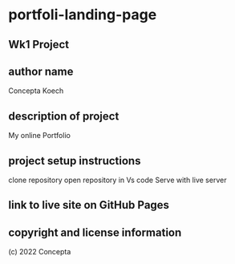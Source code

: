 # portfoli-landing-page
## Wk1 Project
## author name
Concepta Koech

## description of project
My online Portfolio

## project setup instructions
clone repository
open repository in Vs code
Serve with live server

## link to live site on GitHub Pages

## copyright and license information
(c) 2022 Concepta 